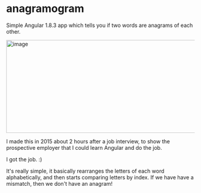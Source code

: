 # anagramogram
Simple Angular 1.8.3 app which tells you if two words are anagrams of each other.

<img width="560" height="248" alt="image" src="https://github.com/user-attachments/assets/cb226a41-272f-418f-b62c-a3e40b4ac541" />

I made this in 2015 about 2 hours after a job interview, to show the prospective employer that I could learn Angular and do the job. 

I got the job. :)

It's really simple, it basically rearranges the letters of each word alphabetically, and then starts comparing letters by index.  If we have have a mismatch, then we don't have an anagram!
